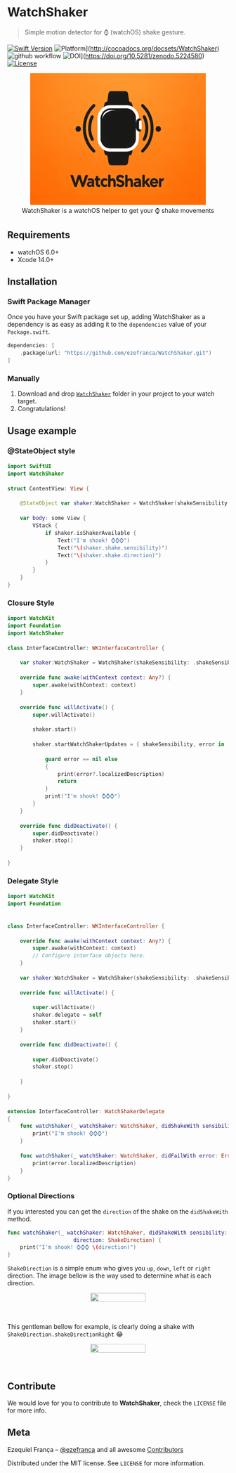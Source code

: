 # WatchShaker
> Simple motion detector for ⌚️ (watchOS) shake gesture.

[![Swift Version][swift-image]][swift-url]
![Platform](https://img.shields.io/cocoapods/p/WatchShaker.svg?style=flat)](http://cocoadocs.org/docsets/WatchShaker)
![github workflow](https://github.com/ezefranca/WatchShaker/actions/workflows/swift.yml/badge.svg)
![DOI](https://zenodo.org/badge/DOI/10.5281/zenodo.5224580.svg)](https://doi.org/10.5281/zenodo.5224580)
[![License][license-image]][license-url]

<p align="center">
<img src="https://raw.githubusercontent.com/ezefranca/WatchShaker/master/.utils/bwshaker.jpg" width="400" height="300" />
 <br>
  WatchShaker is a watchOS helper to get your ⌚️ shake movements
</p>



## Requirements

- watchOS 6.0+
- Xcode 14.0+

## Installation

### Swift Package Manager

Once you have your Swift package set up, adding WatchShaker as a dependency is as easy as adding it to the `dependencies` value of your `Package.swift`.

```swift
dependencies: [
    .package(url: "https://github.com/ezefranca/WatchShaker.git")
]
```

### Manually

1. Download and drop [```WatchShaker```](https://github.com/ezefranca/WatchShaker/tree/main/Sources) folder in your project to your watch target.  
2. Congratulations!  

## Usage example

### @StateObject style

```swift
import SwiftUI
import WatchShaker

struct ContentView: View {
    
    @StateObject var shaker:WatchShaker = WatchShaker(shakeSensibility: .shakeSensibilityNormal, delay: 0.2)
    
    var body: some View {
        VStack {
            if shaker.isShakerAvailable {
                Text("I'm shook! ⌚️⌚️⌚️")
                Text("\(shaker.shake.sensibility)")
                Text("\(shaker.shake.direction)")
            }
        }
    }
}
```

### Closure Style

```swift
import WatchKit
import Foundation
import WatchShaker

class InterfaceController: WKInterfaceController {
    
    var shaker:WatchShaker = WatchShaker(shakeSensibility: .shakeSensibilityNormal, delay: 0.2)
    
    override func awake(withContext context: Any?) {
        super.awake(withContext: context)
    }
    
    override func willActivate() {
        super.willActivate()
        
        shaker.start()
        
        shaker.startWatchShakerUpdates = { shakeSensibility, error in
            
            guard error == nil else
            {
                print(error?.localizedDescription)
                return
            }
            print("I'm shook! ⌚️⌚️⌚️")
        }
    }
    
    override func didDeactivate() {
        super.didDeactivate()
        shaker.stop()
    }

}
```

### Delegate Style

```swift
import WatchKit
import Foundation


class InterfaceController: WKInterfaceController {

    override func awake(withContext context: Any?) {
        super.awake(withContext: context)
        // Configure interface objects here.
    }

    var shaker:WatchShaker = WatchShaker(shakeSensibility: .shakeSensibilityNormal, delay: 0.2)

    override func willActivate() {

        super.willActivate()
        shaker.delegate = self
        shaker.start()
    }

    override func didDeactivate() {

        super.didDeactivate()
        shaker.stop()

    }

}

extension InterfaceController: WatchShakerDelegate
{
    func watchShaker(_ watchShaker: WatchShaker, didShakeWith sensibility: ShakeSensibility) {
        print("I'm shook! ⌚️⌚️⌚️")
    }

    func watchShaker(_ watchShaker: WatchShaker, didFailWith error: Error) {
        print(error.localizedDescription)
    }
}

```
### Optional Directions

If you interested you can get the  `direction` of the shake on the `didShakeWith` method. 

```swift
func watchShaker(_ watchShaker: WatchShaker, didShakeWith sensibility: ShakeSensibility, 
                     direction: ShakeDirection) {
    print("I'm shook! ⌚️⌚️⌚️ \(direction)")
}
```
`ShakeDirection` is a simple enum who gives you `up`, `down`, `left` or `right` direction. The image bellow is the way used to determine what is each direction.

<p align="center">
<img class="shake" src="https://raw.githubusercontent.com/ezefranca/WatchShaker/master/.utils/direction.png" width="50%" height="50%">
</p>
<br>

This gentleman bellow for example, is clearly doing a shake with `ShakeDirection.shakeDirectionRight` 😂

<p align="center">
<img class="shake" src="https://raw.githubusercontent.com/ezefranca/WatchShaker/master/.utils/applewatch.gif" width="50%" height="50%">
</p>
<br>

## Contribute

We would love for you to contribute to **WatchShaker**, check the ``LICENSE`` file for more info.

## Meta

Ezequiel França – [@ezefranca](https://twitter.com/ezefranca) and all awesome [Contributors](https://github.com/ezefranca/WatchShaker/graphs/contributors)

Distributed under the MIT license. See ``LICENSE`` for more information.

[swift-url]: https://swift.org/
[license-image]: https://img.shields.io/badge/License-MIT-blue.svg
[travis-image]: https://img.shields.io/travis/dbader/node-datadog-metrics/master.svg?style=flat-square
[travis-url]: https://travis-ci.org/dbader/node-datadog-metrics
[codebeat-image]: https://codebeat.co/badges/c19b47ea-2f9d-45df-8458-b2d952fe9dad
[codebeat-url]: https://codebeat.co/projects/github-com-vsouza-awesomeios-com
[swift-image]:https://img.shields.io/badge/swift-5.5-orange.svg
[license-url]: https://github.com/git/git-scm.com/blob/main/MIT-LICENSE.txt
